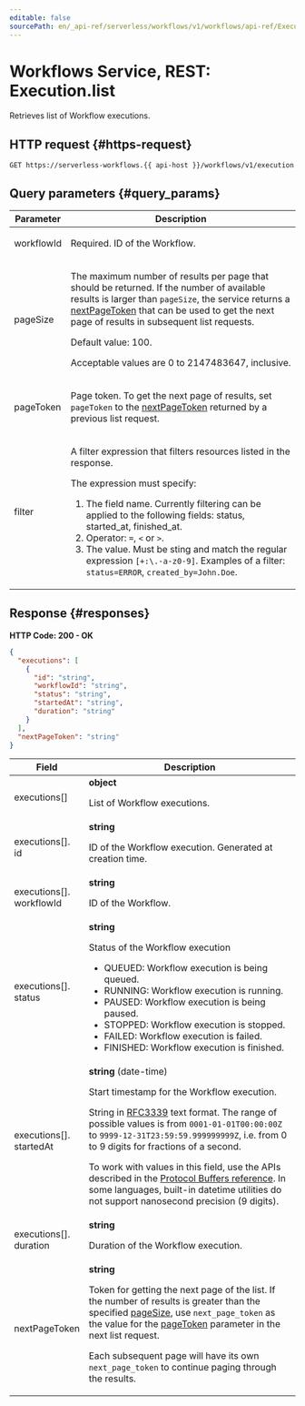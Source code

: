 ```yaml
---
editable: false
sourcePath: en/_api-ref/serverless/workflows/v1/workflows/api-ref/Execution/list.md
---
```


# Workflows Service, REST: Execution.list
Retrieves list of Workflow executions.
 

 
## HTTP request {#https-request}
```
GET https://serverless-workflows.{{ api-host }}/workflows/v1/execution
```
 
## Query parameters {#query_params}
 
Parameter | Description
--- | ---
workflowId | <p>Required. ID of the Workflow.</p> 
pageSize | <p>The maximum number of results per page that should be returned. If the number of available results is larger than ``pageSize``, the service returns a <a href="/docs/functions/workflows/api-ref/Execution/list#responses">nextPageToken</a> that can be used to get the next page of results in subsequent list requests.</p> <p>Default value: 100.</p> <p>Acceptable values are 0 to 2147483647, inclusive.</p> 
pageToken | <p>Page token. To get the next page of results, set ``pageToken`` to the <a href="/docs/functions/workflows/api-ref/Execution/list#responses">nextPageToken</a> returned by a previous list request.</p> 
filter | <p>A filter expression that filters resources listed in the response.</p> <p>The expression must specify:</p> <ol> <li>The field name. Currently filtering can be applied to the following fields: status, started_at, finished_at.</li> <li>Operator: ``=``, ``<`` or ``>``.</li> <li>The value. Must be sting and match the regular expression ``[+:\.-a-z0-9]``. Examples of a filter: ``status=ERROR``, ``created_by=John.Doe``.</li> </ol> 
 
## Response {#responses}
**HTTP Code: 200 - OK**

```json 
{
  "executions": [
    {
      "id": "string",
      "workflowId": "string",
      "status": "string",
      "startedAt": "string",
      "duration": "string"
    }
  ],
  "nextPageToken": "string"
}
```

 
Field | Description
--- | ---
executions[] | **object**<br><p>List of Workflow executions.</p> 
executions[].<br>id | **string**<br><p>ID of the Workflow execution. Generated at creation time.</p> 
executions[].<br>workflowId | **string**<br><p>ID of the Workflow.</p> 
executions[].<br>status | **string**<br><p>Status of the Workflow execution</p> <ul> <li>QUEUED: Workflow execution is being queued.</li> <li>RUNNING: Workflow execution is running.</li> <li>PAUSED: Workflow execution is being paused.</li> <li>STOPPED: Workflow execution is stopped.</li> <li>FAILED: Workflow execution is failed.</li> <li>FINISHED: Workflow execution is finished.</li> </ul> 
executions[].<br>startedAt | **string** (date-time)<br><p>Start timestamp for the Workflow execution.</p> <p>String in <a href="https://www.ietf.org/rfc/rfc3339.txt">RFC3339</a> text format. The range of possible values is from ``0001-01-01T00:00:00Z`` to ``9999-12-31T23:59:59.999999999Z``, i.e. from 0 to 9 digits for fractions of a second.</p> <p>To work with values in this field, use the APIs described in the <a href="https://developers.google.com/protocol-buffers/docs/reference/overview">Protocol Buffers reference</a>. In some languages, built-in datetime utilities do not support nanosecond precision (9 digits).</p> 
executions[].<br>duration | **string**<br><p>Duration of the Workflow execution.</p> 
nextPageToken | **string**<br><p>Token for getting the next page of the list. If the number of results is greater than the specified <a href="/docs/functions/workflows/api-ref/Execution/list#query_params">pageSize</a>, use ``next_page_token`` as the value for the <a href="/docs/functions/workflows/api-ref/Execution/list#query_params">pageToken</a> parameter in the next list request.</p> <p>Each subsequent page will have its own ``next_page_token`` to continue paging through the results.</p> 